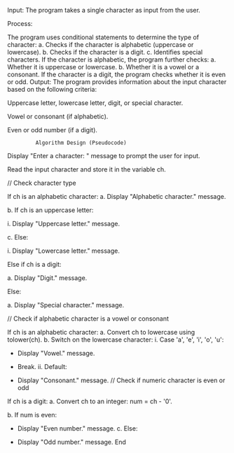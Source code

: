 Input: The program takes a single character as input from the user.

Process:

The program uses conditional statements to determine the type of character:
a. Checks if the character is alphabetic (uppercase or lowercase). 
b. Checks if the character is a digit.
c. Identifies special characters.
If the character is alphabetic, the program further checks:
a. Whether it is uppercase or lowercase. 
b. Whether it is a vowel or a consonant.
If the character is a digit, the program checks whether it is even or odd.
Output: The program provides information about the input character based on the following criteria:

Uppercase letter, lowercase letter, digit, or special character.

Vowel or consonant (if alphabetic).

Even or odd number (if a digit).

             Algorithm Design (Pseudocode)
Display "Enter a character: " message to prompt the user for input.

Read the input character and store it in the variable ch.

// Check character type

If ch is an alphabetic character:
a. Display "Alphabetic character." message.

b. If ch is an uppercase letter:

i. Display "Uppercase letter." message.

c. Else:

i. Display "Lowercase letter." message.

Else if ch is a digit:

a. Display "Digit." message.

Else:

a. Display "Special character." message.

// Check if alphabetic character is a vowel or consonant

If ch is an alphabetic character: a. Convert ch to lowercase using tolower(ch). b. Switch on the lowercase character: i. Case 'a', 'e', 'i', 'o', 'u':

- Display "Vowel." message.

 - Break.
ii. Default:

 - Display "Consonant." message.
// Check if numeric character is even or odd

If ch is a digit: a. Convert ch to an integer: num = ch - '0'.

b. If num is even:

- Display "Even number." message.
c. Else:

- Display "Odd number." message.
End
